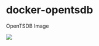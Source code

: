 # docker-opentsdb
OpenTSDB Image

[![](https://badge.imagelayers.io/qnib/opentsdb:latest.svg)](https://imagelayers.io/?images=qnib/opentsdb:latest 'Get your own badge on imagelayers.io')
